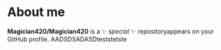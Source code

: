 # About me


**Magician420/Magician420** is a ✨ _special_ ✨ repositoryappears on your GitHub profile.
AADSDSADASDteststetste
